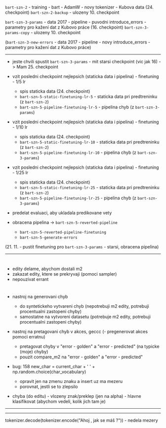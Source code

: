 `bart-szn-2` - training - bart - AdamW - novy tokenizer - Kubova data (24. checkpoint)
`bart-szn-2-backup` - ulozeny 10. checkpoint

`bart-szn-3-params` - data 2017 - pipeline - puvodni introduce_errors - parametry pro kažení dat z Kubovo práce (16. checkpoint)
`bart-szn-3-params-copy` - ulozeny 10. checkpoint

(`bart-szn-3-new-errors` - data 2017 - pipeline - novy introduce_errors - parametry pro kažení dat z Kubovo práce)

---

- jeste chvili spustit `bart-szn-3-params` - mit starsi checkpoint (vic jak 16) -> Mam 25. checkpoint

- vzit posledni checkpoint nejlepsich (staticka data i pipelina) - finetuning - 1/5 lr
  - spis staticka data (24. checkpoint)
  - `bart-szn-5-static-finetuning-lr-5` - staticka data pri predtreninku (z `bart-szn-2`)
  - `bart-szn-5-pipeline-finetuning-lr-5` - pipelina chyb (z `bart-szn-3-params`)

- vzit posledni checkpoint nejlepsich (staticka data i pipelina) - finetuning - 1/10 lr
  - spis staticka data (24. checkpoint)
  - `bart-szn-5-static-finetuning-lr-10` - staticka data pri predtreninku (z `bart-szn-2`)
  - `bart-szn-5-pipeline-finetuning-lr-10` - pipelina chyb (z `bart-szn-3-params`)
  
- vzit posledni checkpoint nejlepsich (staticka data i pipelina) - finetuning - 1/25 lr
  - spis staticka data (24. checkpoint)
  - `bart-szn-5-static-finetuning-lr-25` - staticka data pri predtreninku (z `bart-szn-2`)
  - `bart-szn-5-pipeline-finetuning-lr-25` - pipelina chyb (z `bart-szn-3-params`)


- predelat evaluaci, aby ukladala predikovane vety

- obracena pipelina -> `bart-szn-5-reverted-pipeline`
  - `bart-szn-5-reverted-pipeline-finetuning`
  - `bart-szn-5-generate-errors`

(21. 11. - pustit finetuning pro `bart-szn-3-params` - starsi, obracena pipelina)

---
#
- edity delame, abychom dostali m2
- zakazat edity, ktere se prekryvaji (pomoci sampler) 
- nepouzivat errant
#



- nastroj na generovani chyb
  - do syntetickeho vytvareni chyb (nepotrebuji m2 edity, potrebuji procentualni zastopeni chyby)
  - samostatne na vytvoreni datasetu (potrebuje m2 edity, potrebuji procentualni zastopeni chyby)
- nastroj na pretagovani chyb v akces, geccc
  (- pregenerovat akces pomoci erratnu)
  - pretagovat chyby v "error - golden" a "error - predicted" (na typicke (moje) chyby)
  - pouzit compare_m2 na "error - golden" a "error - predicted"


- bug: 158 new_char = current_char + ' ' + np.random.choice(char_vocabulary)
  - opravit jen na zmenu znaku a insert uz ma mezeru
  - porovnat, jestli se to zlepsilo

- chyba (do editu) - vlozeny znak/preklep (jen na alpha) - hlavne klasifikovat (abychom vedeli, kolik jich tam je)

---


---

tokenizer.decode(tokenizer.encode("Ahoj , jak se máš ?")) - nedela mezery